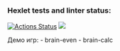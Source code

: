 ### Hexlet tests and linter status:
[![Actions Status](https://github.com/Demafogotto/frontend-project-44/actions/workflows/hexlet-check.yml/badge.svg)](https://github.com/Demafogotto/frontend-project-44/actions)
<a href="https://codeclimate.com/github/Demafogotto/frontend-project-44/maintainability"><img src="https://api.codeclimate.com/v1/badges/8db8399deedd1905503c/maintainability" /></a>

Демо игр:
<a href="https://asciinema.org/a/kSBg0JDcUdy3HatpSJ7MGqfpt"></a> - brain-even
<a href="https://asciinema.org/a/tGbE7833i1zOJnlYJI8jOve0N"></a> - brain-calc